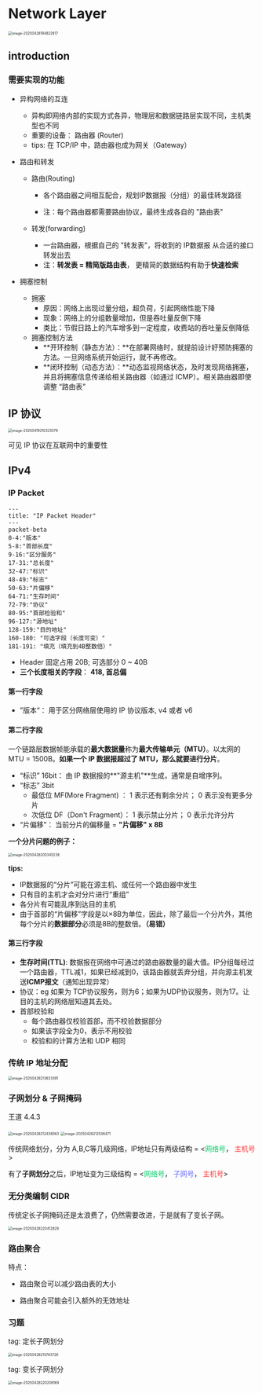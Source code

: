 # Network Layer

<img src="Network Layer.assets/image-20250426194822617.png" alt="image-20250426194822617" style="zoom:50%;" />



## introduction

### 需要实现的功能

- 异构网络的互连

  - 异构即网络内部的实现方式各异，物理层和数据链路层实现不同，主机类型也不同
  - 重要的设备： 路由器 (Router)
  - tips: 在 TCP/IP 中，路由器也成为网关（Gateway）

- 路由和转发

  - 路由(Routing)

    -  各个路由器之间相互配合，规划IP数据报（分组）的最佳转发路径

    - 注：每个路由器都需要路由协议，最终生成各自的 "路由表"

  - 转发(forwarding)

    - 一台路由器，根据自己的 ”转发表”，将收到的 IP数据报 从合适的接口转发出去
    - 注：**转发表 = 精简版路由表**， 更精简的数据结构有助于**快速检索**

- 拥塞控制

  - 拥塞
    - 原因：网络上出现过量分组，超负荷，引起网络性能下降
    - 现象：网络上的分组数量增加，但是吞吐量反倒下降
    - 类比：节假日路上的汽车增多到一定程度，收费站的吞吐量反倒降低
  - 拥塞控制方法
    - **开环控制（静态方法）：**在部署网络时，就提前设计好预防拥塞的方法。一旦网络系统开始运行，就不再修改。
    - **闭环控制（动态方法）：**动态监视网络状态，及时发现网络拥塞，并且将拥塞信息传递给相关路由器（如通过 ICMP）。相关路由器即使调整 “路由表”







## IP 协议

<img src="Network Layer.assets/image-20250419210323579.png" alt="image-20250419210323579" style="zoom:50%;" />

可见 IP 协议在互联网中的重要性



## IPv4

### IP Packet

```mermaid
---
title: "IP Packet Header"
---
packet-beta
0-4:"版本" 
5-8:"首部长度"
9-16:"区分服务"
17-31:"总长度"
32-47:"标识"
48-49:"标志"
50-63:"片偏移"
64-71:"生存时间"
72-79:"协议"
80-95:"首部检验和"
96-127:"源地址"
128-159:"目的地址"
160-180: "可选字段（长度可变）"
181-191: "填充（填充到4B整数倍）"
```

- Header 固定占用 20B;  可选部分 0 ~ 40B
- **三个长度相关的字段**： **418, 首总偏**



#### 第一行字段

- ”版本“： 用于区分网络层使用的 IP 协议版本, v4 或者 v6



#### 第二行字段

一个链路层数据帧能承载的**最大数据量**称为**最大传输单元（MTU）**。以太网的 MTU = 1500B。**如果一个 IP 数据报超过了 MTU，那么就要进行分片**。

- “标识”  16bit： 由 IP 数据报的**"源主机"**生成，通常是自增序列。
- “标志” 3bit
  - 最低位 MF(More Fragment) ：  1 表示还有剩余分片； 0 表示没有更多分片
  - 次低位 DF（Don't Fragment）： 1 表示禁止分片； 0 表示允许分片
- “片偏移”： 当前分片的偏移量 = **"片偏移" x 8B**



**一个分片问题的例子：**

<img src="Network Layer.assets/image-20250426205345238.png" alt="image-20250426205345238" style="zoom:50%;" />



**tips:**

-  IP数据报的“分片”可能在源主机、或任何一个路由器中发生
- 只有目的主机才会对分片进行“重组”
- 各分片有可能乱序到达目的主机
- 由于首部的“片偏移”字段是以×8B为单位，因此，除了最后一个分片外，其他每个分片的**数据部分**必须是8B的整数倍。**（易错）**



#### 第三行字段

- **生存时间(TTL)**: 数据报在网络中可通过的路由器数量的最大值。IP分组每经过一个路由器，TTL减1，如果已经减到0，该路由器就丢弃分组，并向源主机发送**ICMP报文**（通知出现异常）
- 协议：eg 如果为 TCP协议服务，则为6；如果为UDP协议服务，则为17。让目的主机的网络层知道其去处。
- 首部校验和
  - 每个路由器仅校验首部，而不校验数据部分
  - 如果该字段全为0，表示不用校验
  - 校验和的计算方法和 UDP 相同





### 传统 IP 地址分配

<img src="Network Layer.assets/image-20250426213633391.png" alt="image-20250426213633391" style="zoom:50%;" />



### 子网划分 & 子网掩码

王道 4.4.3

<img src="Network Layer.assets/image-20250426212438063.png" alt="image-20250426212438063" style="zoom:50%;" />

<img src="Network Layer.assets/image-20250426212536471.png" alt="image-20250426212536471" style="zoom:50%;" />

传统网络划分，分为 A,B,C等几级网络，IP地址只有两级结构 = \<<span style="color:#00CC66;">网络号</span>， <span style="color:#FF3333;">主机号</span>\>

有了**子网划分**之后，IP地址变为三级结构 = \<<span style="color:#00CC66;">网络号</span>， <span style="color:#6666FF;">子网号</span>， <span style="color:#FF3333;">主机号</span>\>







### 无分类编制 CIDR

传统定长子网掩码还是太浪费了，仍然需要改进，于是就有了变长子网。

<img src="Network Layer.assets/image-20250426220412829.png" alt="image-20250426220412829" style="zoom:50%;" />



### 路由聚合

特点：

- 路由聚合可以减少路由表的大小

- 路由聚合可能会引入额外的无效地址









### 习题

tag: 定长子网划分

<img src="Network Layer.assets/image-20250426215743728.png" alt="image-20250426215743728" style="zoom: 50%;" />



tag: 变长子网划分

<img src="Network Layer.assets/image-20250426220206169.png" alt="image-20250426220206169" style="zoom:50%;" />











